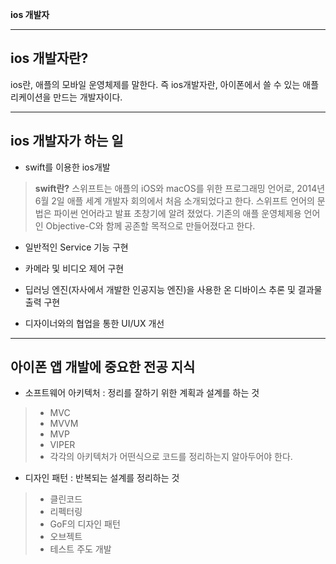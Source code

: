 **ios 개발자**

***

**ios 개발자란?**
---------
ios란, 애플의 모바일 운영체제를 말한다. 즉 ios개발자란, 아이폰에서 쓸 수 있는 애플리케이션을 만드는 개발자이다.

***

**ios 개발자가 하는 일**
---------

- swift를 이용한 ios개발
 > **swift란?**
 > 스위프트는 애플의 iOS와 macOS를 위한 프로그래밍 언어로, 2014년 6월 2일 애플 세계 개발자 회의에서 처음 소개되었다고 한다. 스위프트 언어의 문법은 파이썬 언어라고 발표 초창기에 알려 졌었다. 기존의 애플 운영체제용 언어인 Objective-C와 함께 공존할 목적으로 만들어졌다고 한다.

- 일반적인 Service 기능 구현

- 카메라 및 비디오 제어 구현

- 딥러닝 엔진(자사에서 개발한 인공지능 엔진)을 사용한 온 디바이스 추론 및 결과물 출력 구현

- 디자이너와의 협업을 통한 UI/UX 개선

***

**아이폰 앱 개발에 중요한 전공 지식**
--------

- 소프트웨어 아키텍처 : 정리를 잘하기 위한 계획과 설계를 하는 것
> - MVC
> - MVVM
> - MVP
> - VIPER
> - 각각의 아키텍처가 어떤식으로 코드를 정리하는지 알아두어야 한다.


- 디자인 패턴 : 반복되는 설계를 정리하는 것
> - 클린코드
> - 리펙터링
> - GoF의 디자인 패턴
> - 오브젝트
> - 테스트 주도 개발